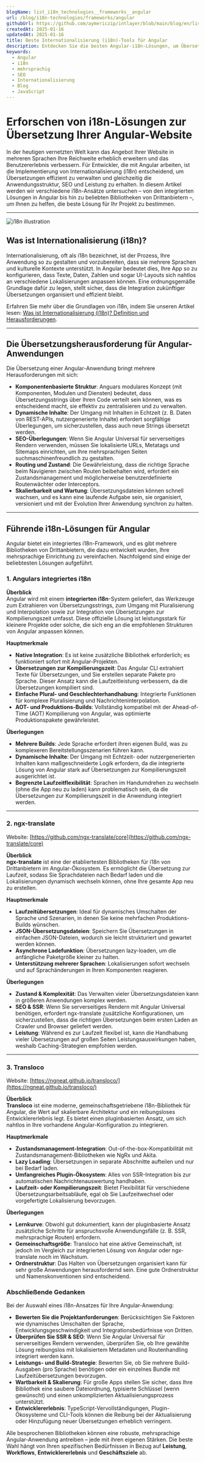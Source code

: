 ```yaml
---
blogName: list_i18n_technologies__frameworks__angular
url: /blog/i18n-technologies/frameworks/angular
githubUrl: https://github.com/aymericzip/intlayer/blob/main/blog/en/list_i18n_technologies/frameworks/angular.md
createdAt: 2025-01-16
updatedAt: 2025-01-16
title: Beste Internationalisierung (i18n)-Tools für Angular
description: Entdecken Sie die besten Angular-i18n-Lösungen, um Übersetzungsaufgaben zu lösen, SEO zu erhöhen und eine nahtlose globale Weberfahrung zu bieten.
keywords:
  - Angular
  - i18n
  - mehrsprachig
  - SEO
  - Internationalisierung
  - Blog
  - JavaScript
---
```


# Erforschen von i18n-Lösungen zur Übersetzung Ihrer Angular-Website

In der heutigen vernetzten Welt kann das Angebot Ihrer Website in mehreren Sprachen Ihre Reichweite erheblich erweitern und das Benutzererlebnis verbessern. Für Entwickler, die mit Angular arbeiten, ist die Implementierung von Internationalisierung (i18n) entscheidend, um Übersetzungen effizient zu verwalten und gleichzeitig die Anwendungsstruktur, SEO und Leistung zu erhalten. In diesem Artikel werden wir verschiedene i18n-Ansätze untersuchen – von den integrierten Lösungen in Angular bis hin zu beliebten Bibliotheken von Drittanbietern –, um Ihnen zu helfen, die beste Lösung für Ihr Projekt zu bestimmen.

---

![i18n illustration](https://github.com/aymericzip/intlayer/blob/main/blog/assets/i18n.webp)

## Was ist Internationalisierung (i18n)?

Internationalisierung, oft als i18n bezeichnet, ist der Prozess, Ihre Anwendung so zu gestalten und vorzubereiten, dass sie mehrere Sprachen und kulturelle Kontexte unterstützt. In Angular bedeutet dies, Ihre App so zu konfigurieren, dass Texte, Daten, Zahlen und sogar UI-Layouts sich nahtlos an verschiedene Lokalisierungen anpassen können. Eine ordnungsgemäße Grundlage dafür zu legen, stellt sicher, dass die Integration zukünftiger Übersetzungen organisiert und effizient bleibt.

Erfahren Sie mehr über die Grundlagen von i18n, indem Sie unseren Artikel lesen: [Was ist Internationalisierung (i18n)? Definition und Herausforderungen](https://github.com/aymericzip/intlayer/blob/main/blog/de/what_is_internationalization.md).

---

## Die Übersetzungsherausforderung für Angular-Anwendungen

Die Übersetzung einer Angular-Anwendung bringt mehrere Herausforderungen mit sich:

- **Komponentenbasierte Struktur**: Anguars modulares Konzept (mit Komponenten, Modulen und Diensten) bedeutet, dass Übersetzungsstrings über Ihren Code verteilt sein können, was es entscheidend macht, sie effektiv zu zentralisieren und zu verwalten.
- **Dynamische Inhalte**: Der Umgang mit Inhalten in Echtzeit (z. B. Daten von REST-APIs, nutzergenerierte Inhalte) erfordert sorgfältige Überlegungen, um sicherzustellen, dass auch neue Strings übersetzt werden.
- **SEO-Überlegungen**: Wenn Sie Angular Universal für serverseitiges Rendern verwenden, müssen Sie lokalisierte URLs, Metatags und Sitemaps einrichten, um Ihre mehrsprachigen Seiten suchmaschinenfreundlich zu gestalten.
- **Routing und Zustand**: Die Gewährleistung, dass die richtige Sprache beim Navigieren zwischen Routen beibehalten wird, erfordert ein Zustandsmanagement und möglicherweise benutzerdefinierte Routenwächter oder Interceptors.
- **Skalierbarkeit und Wartung**: Übersetzungsdateien können schnell wachsen, und es kann eine laufende Aufgabe sein, sie organisiert, versioniert und mit der Evolution Ihrer Anwendung synchron zu halten.

---

## Führende i18n-Lösungen für Angular

Angular bietet ein integriertes i18n-Framework, und es gibt mehrere Bibliotheken von Drittanbietern, die dazu entwickelt wurden, Ihre mehrsprachige Einrichtung zu vereinfachen. Nachfolgend sind einige der beliebtesten Lösungen aufgeführt.

### 1. Angulars integriertes i18n

**Überblick**  
Angular wird mit einem **integrierten i18n**-System geliefert, das Werkzeuge zum Extrahieren von Übersetzungsstrings, zum Umgang mit Pluralisierung und Interpolation sowie zur Integration von Übersetzungen zur Kompilierungszeit umfasst. Diese offizielle Lösung ist leistungsstark für kleinere Projekte oder solche, die sich eng an die empfohlenen Strukturen von Angular anpassen können.

**Hauptmerkmale**

- **Native Integration**: Es ist keine zusätzliche Bibliothek erforderlich; es funktioniert sofort mit Angular-Projekten.
- **Übersetzungen zur Kompilierungszeit**: Das Angular CLI extrahiert Texte für Übersetzungen, und Sie erstellen separate Pakete pro Sprache. Dieser Ansatz kann die Laufzeitleistung verbessern, da die Übersetzungen kompiliert sind.
- **Einfache Plural- und Geschlechterhandhabung**: Integrierte Funktionen für komplexe Pluralisierung und Nachrichteninterpolation.
- **AOT- und Produktions-Builds**: Vollständig kompatibel mit der Ahead-of-Time (AOT) Kompilierung von Angular, was optimierte Produktionspakete gewährleistet.

**Überlegungen**

- **Mehrere Builds**: Jede Sprache erfordert ihren eigenen Build, was zu komplexeren Bereitstellungsszenarien führen kann.
- **Dynamische Inhalte**: Der Umgang mit Echtzeit- oder nutzergenerierten Inhalten kann maßgeschneiderte Logik erfordern, da die integrierte Lösung von Angular stark auf Übersetzungen zur Kompilierungszeit ausgerichtet ist.
- **Begrenzte Laufzeitflexibilität**: Sprachen im Handumdrehen zu wechseln (ohne die App neu zu laden) kann problematisch sein, da die Übersetzungen zur Kompilierungszeit in die Anwendung integriert werden.

---

### 2. ngx-translate

Website: [https://github.com/ngx-translate/core](https://github.com/ngx-translate/core)

**Überblick**  
**ngx-translate** ist eine der etabliertesten Bibliotheken für i18n von Drittanbietern im Angular-Ökosystem. Es ermöglicht die Übersetzung zur Laufzeit, sodass Sie Sprachdateien nach Bedarf laden und die Lokalisierungen dynamisch wechseln können, ohne Ihre gesamte App neu zu erstellen.

**Hauptmerkmale**

- **Laufzeitübersetzungen**: Ideal für dynamisches Umschalten der Sprache und Szenarien, in denen Sie keine mehrfachen Produktions-Builds wünschen.
- **JSON-Übersetzungsdateien**: Speichern Sie Übersetzungen in einfachen JSON-Dateien, wodurch sie leicht strukturiert und gewartet werden können.
- **Asynchrone Ladefunktion**: Übersetzungen lazy-loaden, um die anfängliche Paketgröße kleiner zu halten.
- **Unterstützung mehrerer Sprachen**: Lokalisierungen sofort wechseln und auf Sprachänderungen in Ihren Komponenten reagieren.

**Überlegungen**

- **Zustand & Komplexität**: Das Verwalten vieler Übersetzungsdateien kann in größeren Anwendungen komplex werden.
- **SEO & SSR**: Wenn Sie serverseitiges Rendern mit Angular Universal benötigen, erfordert ngx-translate zusätzliche Konfigurationen, um sicherzustellen, dass die richtigen Übersetzungen beim ersten Laden an Crawler und Browser geliefert werden.
- **Leistung**: Während es zur Laufzeit flexibel ist, kann die Handhabung vieler Übersetzungen auf großen Seiten Leistungsauswirkungen haben, weshalb Caching-Strategien empfohlen werden.

---

### 3. Transloco

Website: [https://ngneat.github.io/transloco/](https://ngneat.github.io/transloco/)

**Überblick**  
**Transloco** ist eine moderne, gemeinschaftsgetriebene i18n-Bibliothek für Angular, die Wert auf skalierbare Architektur und ein reibungsloses Entwicklererlebnis legt. Es bietet einen pluginbasierten Ansatz, um sich nahtlos in Ihre vorhandene Angular-Konfiguration zu integrieren.

**Hauptmerkmale**

- **Zustandsmanagement-Integration**: Out-of-the-box-Kompatibilität mit Zustandsmanagement-Bibliotheken wie NgRx und Akita.
- **Lazy Loading**: Übersetzungen in separate Abschnitte aufteilen und nur bei Bedarf laden.
- **Umfangreiches Plugin-Ökosystem**: Alles von SSR-Integration bis zur automatischen Nachrichtenauswertung handhaben.
- **Laufzeit- oder Kompilierungszeit**: Bietet Flexibilität für verschiedene Übersetzungsarbeitsabläufe, egal ob Sie Laufzeitwechsel oder vorgefertigte Lokalisierung bevorzugen.

**Überlegungen**

- **Lernkurve**: Obwohl gut dokumentiert, kann der pluginbasierte Ansatz zusätzliche Schritte für anspruchsvolle Anwendungsfälle (z. B. SSR, mehrsprachige Routen) erfordern.
- **Gemeinschaftsgröße**: Transloco hat eine aktive Gemeinschaft, ist jedoch im Vergleich zur integrierten Lösung von Angular oder ngx-translate noch im Wachstum.
- **Ordnerstruktur**: Das Halten von Übersetzungen organisiert kann für sehr große Anwendungen herausfordernd sein. Eine gute Ordnerstruktur und Namenskonventionen sind entscheidend.

### Abschließende Gedanken

Bei der Auswahl eines i18n-Ansatzes für Ihre Angular-Anwendung:

- **Bewerten Sie die Projektanforderungen**: Berücksichtigen Sie Faktoren wie dynamisches Umschalten der Sprache, Entwicklungsgeschwindigkeit und Integrationsbedürfnisse von Dritten.
- **Überprüfen Sie SSR & SEO**: Wenn Sie Angular Universal für serverseitiges Rendern verwenden, überprüfen Sie, ob Ihre gewählte Lösung reibungslos mit lokalisiertem Metadaten und Routenhandling integriert werden kann.
- **Leistungs- und Build-Strategie**: Bewerten Sie, ob Sie mehrere Build-Ausgaben (pro Sprache) benötigen oder ein einzelnes Bundle mit Laufzeitübersetzungen bevorzugen.
- **Wartbarkeit & Skalierung**: Für große Apps stellen Sie sicher, dass Ihre Bibliothek eine saubere Dateiordnung, typisierte Schlüssel (wenn gewünscht) und einen unkomplizierten Aktualisierungsprozess unterstützt.
- **Entwicklererlebnis**: TypeScript-Vervollständigungen, Plugin-Ökosysteme und CLI-Tools können die Reibung bei der Aktualisierung oder Hinzufügung neuer Übersetzungen erheblich verringern.

Alle besprochenen Bibliotheken können eine robuste, mehrsprachige Angular-Anwendung antreiben – jede mit ihren eigenen Stärken. Die beste Wahl hängt von Ihren spezifischen Bedürfnissen in Bezug auf **Leistung**, **Workflows**, **Entwicklererlebnis** und **Geschäftsziele** ab.
